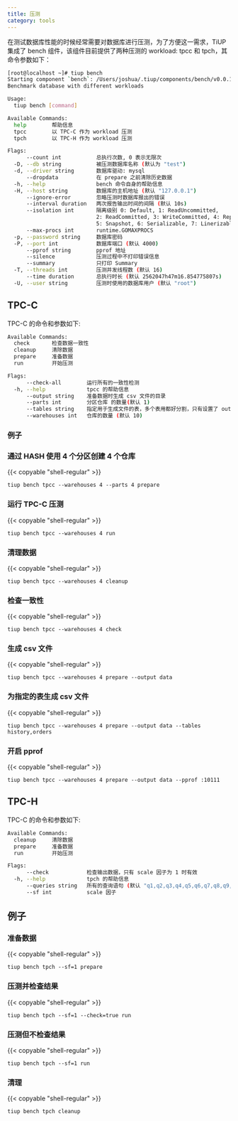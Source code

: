 ```yaml
---
title: 压测
category: tools
---
```


在测试数据库性能的时候经常需要对数据库进行压测，为了方便这一需求，TiUP 集成了 bench 组件，该组件目前提供了两种压测的 workload: tpcc 和 tpch，其命令参数如下：

```bash
[root@localhost ~]# tiup bench
Starting component `bench`: /Users/joshua/.tiup/components/bench/v0.0.1/bench 
Benchmark database with different workloads

Usage:
  tiup bench [command]

Available Commands:
  help        帮助信息
  tpcc        以 TPC-C 作为 workload 压测
  tpch        以 TPC-H 作为 workload 压测

Flags:
      --count int           总执行次数, 0 表示无限次
  -D, --db string           被压测数据库名称 (默认为 "test")
  -d, --driver string       数据库驱动: mysql
      --dropdata            在 prepare 之前清除历史数据
  -h, --help                bench 命令自身的帮助信息
  -H, --host string         数据库的主机地址 (默认 "127.0.0.1")
      --ignore-error        忽略压测时数据库报出的错误
      --interval duration   两次报告输出时间的间隔 (默认 10s)
      --isolation int       隔离级别 0: Default, 1: ReadUncommitted, 
                            2: ReadCommitted, 3: WriteCommitted, 4: RepeatableRead, 
                            5: Snapshot, 6: Serializable, 7: Linerizable
      --max-procs int       runtime.GOMAXPROCS
  -p, --password string     数据库密码
  -P, --port int            数据库端口 (默认 4000)
      --pprof string        pprof 地址
      --silence             压测过程中不打印错误信息
      --summary             只打印 Summary
  -T, --threads int         压测并发线程数 (默认 16)
      --time duration       总执行时长 (默认 2562047h47m16.854775807s)
  -U, --user string         压测时使用的数据库用户 (默认 "root")
```

## TPC-C

TPC-C 的命令和参数如下:

```bash
Available Commands:
  check       检查数据一致性
  cleanup     清除数据
  prepare     准备数据
  run         开始压测

Flags:
      --check-all        运行所有的一致性检测
  -h, --help             tpcc 的帮助信息
      --output string    准备数据时生成 csv 文件的目录
      --parts int        分区仓库 的数量(默认 1)
      --tables string    指定用于生成文件的表，多个表用都好分割，只有设置了 output 时才有效。默认生成所有的表
      --warehouses int   仓库的数量 (默认 10)
```

### 例子

### 通过 HASH 使用 4 个分区创建 4 个仓库

{{< copyable "shell-regular" >}}

```shell
tiup bench tpcc --warehouses 4 --parts 4 prepare
```

### 运行 TPC-C 压测

{{< copyable "shell-regular" >}}

```shell
tiup bench tpcc --warehouses 4 run
```

### 清理数据 

{{< copyable "shell-regular" >}}

```shell
tiup bench tpcc --warehouses 4 cleanup
```

### 检查一致性

{{< copyable "shell-regular" >}}

```shell
tiup bench tpcc --warehouses 4 check
```

### 生成 csv 文件

{{< copyable "shell-regular" >}}

```shell
tiup bench tpcc --warehouses 4 prepare --output data
```

### 为指定的表生成 csv 文件

{{< copyable "shell-regular" >}}

```shell
tiup bench tpcc --warehouses 4 prepare --output data --tables history,orders
```

### 开启 pprof

{{< copyable "shell-regular" >}}

```shell
tiup bench tpcc --warehouses 4 prepare --output data --pprof :10111
```

## TPC-H

TPC-C 的命令和参数如下:

```bash
Available Commands:
  cleanup     清除数据
  prepare     准备数据
  run         开始压测

Flags:
      --check            检查输出数据，只有 scale 因子为 1 时有效
  -h, --help             tpch 的帮助信息
      --queries string   所有的查询语句 (默认 "q1,q2,q3,q4,q5,q6,q7,q8,q9,q10,q11,q12,q13,q14,q15,q16,q17,q18,q19,q20,q21,q22")
      --sf int           scale 因子
```

## 例子

### 准备数据

{{< copyable "shell-regular" >}}

```shell
tiup bench tpch --sf=1 prepare
```

### 压测并检查结果

{{< copyable "shell-regular" >}}

```shell
tiup bench tpch --sf=1 --check=true run
```

### 压测但不检查结果

{{< copyable "shell-regular" >}}

```shell
tiup bench tpch --sf=1 run
```

### 清理

{{< copyable "shell-regular" >}}

```shell
tiup bench tpch cleanup
```